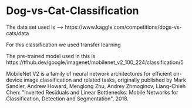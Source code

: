 # Dog-vs-Cat-Classification
<p>The data set used is --> https://www.kaggle.com/competitions/dogs-vs-cats/data
<p>For this classification we used transfer learning</p>
<p>The pre-trained model used in this is https://tfhub.dev/google/imagenet/mobilenet_v2_100_224/classification/5</p>
<p>MobileNet V2 is a family of neural network architectures for efficient on-device image classification and related tasks, originally published by
Mark Sandler, Andrew Howard, Menglong Zhu, Andrey Zhmoginov, Liang-Chieh Chen: "Inverted Residuals and Linear Bottlenecks: Mobile Networks for Classification, Detection and Segmentation", 2018.</p>
